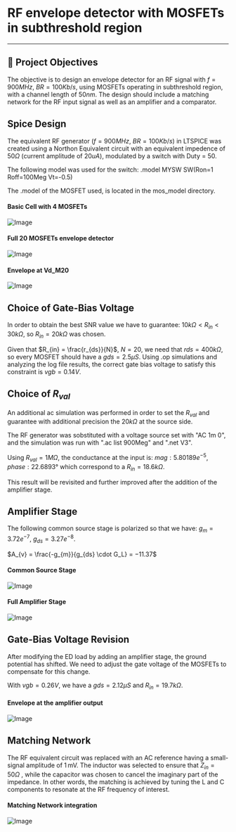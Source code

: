 # RF envelope detector with MOSFETs in subthreshold region
---


## 🎯 Project Objectives 
The objective is to design an envelope detector for an RF signal with $f = 900 MHz$, $BR = 100Kb/s$, using MOSFETs operating in subthreshold region, with a channel length of $50nm$. The design should include a matching network for the RF input signal as well as an amplifier and a comparator.



## Spice Design
The equivalent RF generator ($f = 900 MHz$, $BR = 100Kb/s$) in LTSPICE was created using a Northon Equivalent circuit with an equivalent impedence of $50Ω$ (current amplitude of $20uA$), modulated by a switch with Duty = $50%$.

The following model was used for the switch: .model MYSW SW(Ron=1 Roff=100Meg Vt=-0.5)


The .model of the MOSFET used, is located in the mos_model directory.

#### Basic Cell with 4 MOSFETs
![Image](https://github.com/user-attachments/assets/440d9c9f-866d-420c-b5e7-216c35d73d47)

#### Full 20 MOSFETs envelope detector
![Image](https://github.com/user-attachments/assets/675ec5d9-c45a-4ee0-bc42-5f9a30ca95a3)

#### Envelope at Vd_M20
![Image](https://github.com/user-attachments/assets/e4583a6c-22a3-45b0-a69f-2be5f91d26ea)

## Choice of Gate-Bias Voltage
In order to obtain the best SNR value we have to guarantee: $10k\Omega < R_{in} < 30k \Omega$, so $R_{in} = 20k \Omega$ was chosen.

Given that $R_{in} = \frac{r_{ds}}{N}$, $N = 20$, we need that $rds = 400k \Omega$, so every MOSFET should have a $gds = 2.5 \mu S$. Using .op simulations and analyzing the log file results, the correct gate bias voltage to satisfy this constraint is $vgb = 0.14V$. 

## Choice of $R_{val}$ 
An additional ac simulation was performed in order to set the $R_{val}$ and guarantee with additional precision the $20k \Omega$ at the source side.

The RF generator was sobstituted with a voltage source set with "AC 1m 0", and the simulation was run with ".ac list 900Meg" and ".net V3".

Using $R_{val} = 1M\Omega$, the conductance at the input is: $mag: 5.80189e^{-5}$, $phase:22.6893°$ which correspond to a $R_{in} = 18.6k\Omega$.

This result will be revisited and further improved after the addition of the amplifier stage.

## Amplifier Stage
The following common source stage is polarized so that we have: $g_m = 3.72e^{-7}$, $g_{ds} = 3.27e^{-8}$.

$A_{v} = \frac{-g_{m}}{g_{ds} \cdot G_L} = −11.37$

#### Common Source Stage 
![Image](https://github.com/user-attachments/assets/ac0a36b4-82f1-44d6-8355-8e26664541f3)

#### Full Amplifier Stage
![Image](https://github.com/user-attachments/assets/837f04e2-b406-414a-8d9e-54f8b0bf58d3)

## Gate-Bias Voltage Revision
After modifying the ED load by adding an amplifier stage, the ground potential has shifted. We need to adjust the gate voltage of the MOSFETs to compensate for this change.

With $vgb = 0.26V$, we have a $gds = 2.12 \mu S$ and $R_{in} = 19.7k\Omega$. 

#### Envelope at the amplifier output
![Image](https://github.com/user-attachments/assets/111909c8-f579-4c5f-9b70-aca05fa48723)

## Matching Network 
The RF equivalent circuit was replaced with an AC reference having a small-signal amplitude of 1 mV. The inductor was selected to ensure that $Z_{in} = 50 \Omega$ , while the capacitor was chosen to cancel the imaginary part of the impedance. In other words, the matching is achieved by tuning the L and C components to resonate at the RF frequency of interest.

#### Matching Network integration
![Image](https://github.com/user-attachments/assets/5a6328a5-dc27-47a0-a537-f6e49393d014)
